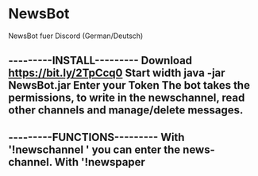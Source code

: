 # NewsBot
NewsBot fuer Discord (German/Deutsch)


---------INSTALL---------
Download https://bit.ly/2TpCcq0
Start width java -jar NewsBot.jar
Enter your Token
The bot takes the permissions, to write in the newschannel, read other channels and manage/delete messages.
-------------------------

---------FUNCTIONS---------
With '!newschannel <channel>' you can enter the news-channel.
With '!newspaper <title> <message>' you can write a newspaper
---------------------------
  
---------PERMISSIONS---------
Commands: ['!newschannel', 'newspaper'] : ADMINISTARTOR
-----------------------------
